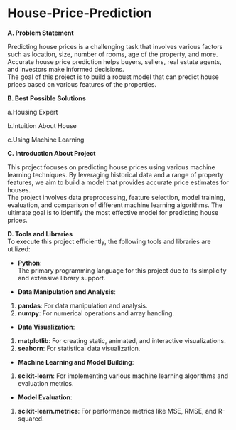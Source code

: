 # House-Price-Prediction
**A. Problem Statement**  

Predicting house prices is a challenging task that involves various factors such as location, size, number of rooms, age of the property, and more. Accurate house price prediction helps buyers, sellers, real estate agents, and investors make informed decisions.  
The goal of this project is to build a robust model that can predict house prices based on various features of the properties.

**B. Best Possible Solutions**  

a.Housing Expert  

b.Intuition About House  

c.Using Machine Learning  

**C. Introduction About Project**  

This project focuses on predicting house prices using various machine learning techniques. By leveraging historical data and a range of property features, we aim to build a model that provides accurate price estimates for houses.  
The project involves data preprocessing, feature selection, model training, evaluation, and comparison of different machine learning algorithms. The ultimate goal is to identify the most effective model for predicting house prices.  

**D. Tools and Libraries**  
To execute this project efficiently, the following tools and libraries are utilized:

- **Python**:  
The primary programming language for this project due to its simplicity and extensive library support.

- **Data Manipulation and Analysis**:

1. **pandas**: For data manipulation and analysis.
2. **numpy**: For numerical operations and array handling.
- **Data Visualization**:

1. **matplotlib**: For creating static, animated, and interactive visualizations.
2. **seaborn**: For statistical data visualization.
- **Machine Learning and Model Building**:

1. **scikit-learn**: For implementing various machine learning algorithms and evaluation metrics.  

- **Model Evaluation**:

1. **scikit-learn.metrics**: For performance metrics like MSE, RMSE, and R-squared.
